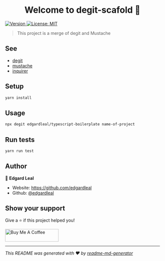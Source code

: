 <h1 align="center">Welcome to degit-scafold 👋</h1>
<p>
  <a href="https://www.npmjs.com/package/degit-scafold" target="_blank">
    <img alt="Version" src="https://img.shields.io/npm/v/ts-template.svg">
  </a>
  <a href="#" target="_blank">
    <img alt="License: MIT" src="https://img.shields.io/badge/License-MIT-yellow.svg" />
  </a>
</p>

> This project is a merge of degit and Mustache

## See

* [degit](https://www.npmjs.com/package/degit)
* [mustache](https://www.npmjs.com/package/mustache)
* [inquirer](https://www.npmjs.com/package/inquirer)

## Setup

```sh
yarn install
```

## Usage

```sh
npx degit edgardleal/typescript-boilerplate name-of-project
```

## Run tests

```sh
yarn run test
```

## Author

👤 **Edgard Leal**

* Website: https://github.com/edgardleal
* Github: [@edgardleal](https://github.com/edgardleal)

## Show your support

Give a ⭐️ if this project helped you!

<a href="https://www.buymeacoffee.com/edgardleal" target="_blank"><img src="https://cdn.buymeacoffee.com/buttons/default-orange.png" alt="Buy Me A Coffee" height="41" width="174"></a>

***
_This README was generated with ❤️ by [readme-md-generator](https://github.com/kefranabg/readme-md-generator)_
